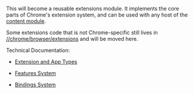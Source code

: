 This will become a reusable extensions module. It implements the core parts of
Chrome's extension system, and can be used with any host of the
[content module](/content/README.md).

Some extensions code that is not Chrome-specific still lives in
[//chrome/browser/extensions](/chrome/browser/extensions) and will be moved
here.

Technical Documentation:

* [Extension and App Types](/extensions/docs/extension_and_app_types.md)

* [Features System](/chrome/common/extensions/api/_features.md)

* [Bindings System](/extensions/renderer/bindings.md)
